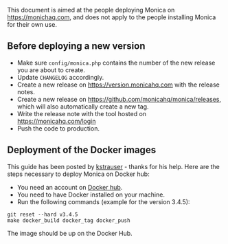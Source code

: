 This document is aimed at the people deploying Monica on https://monichaq.com, and does not apply to the people installing Monica for their own use.

## Before deploying a new version

* Make sure `config/monica.php` contains the number of the new release you are about to create.
* Update `CHANGELOG` accordingly.
* Create a new release on https://version.monicahq.com with the release notes.
* Create a new release on https://github.com/monicahq/monica/releases, which will also automatically create a new tag.
* Write the release note with the tool hosted on https://monicahq.com/login
* Push the code to production.

## Deployment of the Docker images

This guide has been posted by [kstrauser](https://github.com/monicahq/monica/issues/676#issuecomment-352047750) - thanks for his help. Here are the steps necessary to deploy Monica on Docker hub:
* You need an account on [Docker hub](https://hub.docker.com).
* You need to have Docker installed on your machine.
* Run the following commands (example for the version 3.4.5):

```
git reset --hard v3.4.5
make docker_build docker_tag docker_push
```

The image should be up on the Docker Hub.